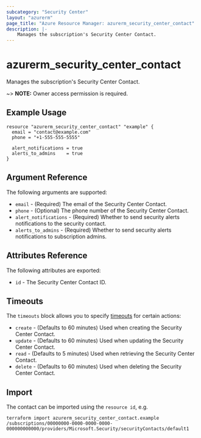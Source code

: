 ```yaml
---
subcategory: "Security Center"
layout: "azurerm"
page_title: "Azure Resource Manager: azurerm_security_center_contact"
description: |-
    Manages the subscription's Security Center Contact.
---
```


# azurerm_security_center_contact

Manages the subscription's Security Center Contact.

~> **NOTE:** Owner access permission is required.

## Example Usage

```hcl
resource "azurerm_security_center_contact" "example" {
  email = "contact@example.com"
  phone = "+1-555-555-5555"

  alert_notifications = true
  alerts_to_admins    = true
}
```

## Argument Reference

The following arguments are supported:

* `email` - (Required) The email of the Security Center Contact.
* `phone` - (Optional) The phone number of the Security Center Contact.
* `alert_notifications` - (Required) Whether to send security alerts notifications to the security contact.
* `alerts_to_admins` - (Required) Whether to send security alerts notifications to subscription admins.

## Attributes Reference

The following attributes are exported:

* `id` - The Security Center Contact ID.

## Timeouts

The `timeouts` block allows you to specify [timeouts](https://www.terraform.io/language/resources/syntax#operation-timeouts) for certain actions:

* `create` - (Defaults to 60 minutes) Used when creating the Security Center Contact.
* `update` - (Defaults to 60 minutes) Used when updating the Security Center Contact.
* `read` - (Defaults to 5 minutes) Used when retrieving the Security Center Contact.
* `delete` - (Defaults to 60 minutes) Used when deleting the Security Center Contact.

## Import

The contact can be imported using the `resource id`, e.g.

```shell
terraform import azurerm_security_center_contact.example /subscriptions/00000000-0000-0000-0000-000000000000/providers/Microsoft.Security/securityContacts/default1
```
